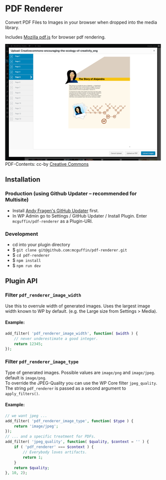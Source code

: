 PDF Renderer
============

Convert PDF Files to Images in your browser when dropped into the media library.

Includes [Mozilla pdf.js](https://github.com/mozilla/pdf.js/) for browser pdf rendering.
 
![Upload Dialog](.wporg/screenshot-1.png)
PDF-Contents: cc-by [Creative Commons](https://creativecommons.org/)

Installation
------------

### Production (using Github Updater – recommended for Multisite)
 - Install [Andy Fragen's GitHub Updater](https://github.com/afragen/github-updater) first.
 - In WP Admin go to Settings / GitHub Updater / Install Plugin. Enter `mcguffin/pdf-renderer` as a Plugin-URI.

### Development
 - cd into your plugin directory
 - $ `git clone git@github.com:mcguffin/pdf-renderer.git`
 - $ `cd pdf-renderer`
 - $ `npm install`
 - $ `npm run dev`

Plugin API
----------

### Filter `pdf_renderer_image_width`

Use this to overrule width of generated images. Uses the largest image width known to WP by default. (e.g. the Large size from Settings > Media).

#### Example:
```php
add_filter( 'pdf_renderer_image_width', function( $width ) {
	// never underestimate a good integer.
	return 12345;
});
```

### Filter `pdf_renderer_image_type`

Type of generated images. Possible values are `image/png` and `image/jpeg`. default is `image/png`.  
To override the JPEG-Quality you can use the WP Core filter `jpeg_quality`. The string `pdf_renderer` is passed as a second argument to `apply_filters()`.

#### Example:
```php
// we want jpeg ...
add_filter( 'pdf_renderer_image_type', function( $type ) {
	return 'image/jpeg';
});
// ... and a specific treatment for PDFs.
add_filter( 'jpeg_quality', function( $quality, $context = '' ) {
	if ( 'pdf_renderer' === $context ) {
		// Everybody loves artifacts.
		return 1;
	}
	return $quality;
}, 10, 2);
```
